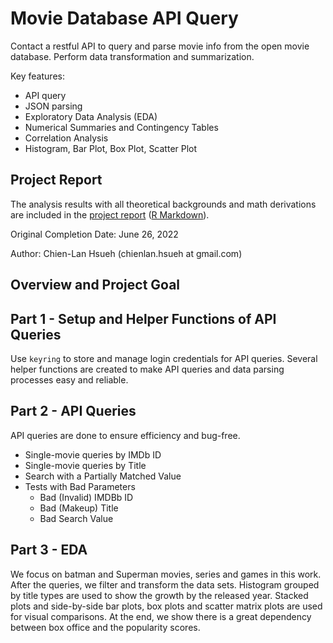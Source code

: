 # Movie Database API Query

Contact a restful API to query and parse movie info from the open movie database. Perform data transformation and summarization.

Key features:

- API query
- JSON parsing
- Exploratory Data Analysis (EDA)
- Numerical Summaries and Contingency Tables
- Correlation Analysis
- Histogram, Bar Plot, Box Plot, Scatter Plot

## Project Report

The analysis results with all theoretical backgrounds and math derivations are included in the [project report](./project1_v9.md) ([R Markdown](./project1_v9.Rmd)).

Original Completion Date: June 26, 2022

Author: Chien-Lan Hsueh (chienlan.hsueh at gmail.com)

## Overview and Project Goal

## Part 1 - Setup and Helper Functions of API Queries

Use `keyring` to store and manage login credentials for API queries. Several helper functions are created to make API queries and data parsing processes easy and reliable. 

## Part 2 - API Queries

API queries are done to ensure efficiency and bug-free. 

- Single-movie queries by IMDb ID
- Single-movie queries by Title
- Search with a Partially Matched Value
- Tests with Bad Parameters
  - Bad (Invalid) IMDBb ID
  - Bad (Makeup) Title
  - Bad Search Value

## Part 3 - EDA

We focus on batman and Superman movies, series and games in this work. After the queries, we filter and transform the data sets. Histogram grouped by title types are used to show the growth by the released year. Stacked plots and side-by-side bar plots, box plots and scatter matrix plots are used for visual comparisons. At the end, we show there is a great dependency between box office and the popularity scores.

